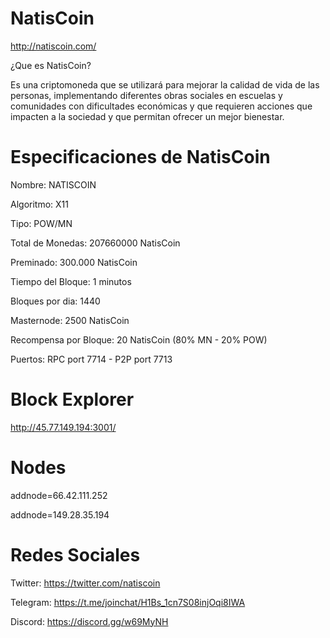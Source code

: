 # NatisCoin
http://natiscoin.com/

¿Que es NatisCoin?

Es una criptomoneda que se utilizará para mejorar la calidad de vida de las personas, implementando diferentes obras sociales en escuelas y comunidades con dificultades económicas y que requieren acciones que impacten a la sociedad y que permitan ofrecer un mejor bienestar.

# Especificaciones de NatisCoin

Nombre: NATISCOIN

Algoritmo: X11

Tipo: POW/MN

Total de Monedas: 207660000 NatisCoin

Preminado: 300.000 NatisCoin

Tiempo del Bloque: 1 minutos

Bloques por dia: 1440

Masternode: 2500 NatisCoin

Recompensa por Bloque: 20 NatisCoin (80% MN - 20% POW)

Puertos: RPC port 7714  -   P2P port 7713

# Block Explorer

http://45.77.149.194:3001/

# Nodes

addnode=66.42.111.252

addnode=149.28.35.194

# Redes Sociales

Twitter: https://twitter.com/natiscoin

Telegram: https://t.me/joinchat/H1Bs_1cn7S08injOqi8IWA

Discord: https://discord.gg/w69MyNH
